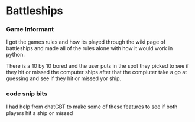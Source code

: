 # Battleships

### Game Informant
I got the games rules and how its played through the wiki page of battleships and made all of the rules alone with how it would work in python.

There is a 10 by 10 bored and the user puts in the spot they picked to see if they hit or missed the computer ships after that the compiuter take a go at guessing and see if they hit or missed yor ship.

### code snip bits
I had help from chatGBT to make some of these features to see if both players hit a ship or missed
